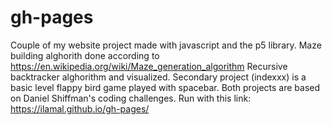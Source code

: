 # gh-pages
Couple of my website project made with javascript and the p5 library.
Maze building alghorith done according to https://en.wikipedia.org/wiki/Maze_generation_algorithm Recursive backtracker alghorithm
and visualized.
Secondary project (indexxx) is a basic level flappy bird game played with spacebar.
Both projects are based on Daniel Shiffman's coding challenges. Run with this link: https://ilamal.github.io/gh-pages/
